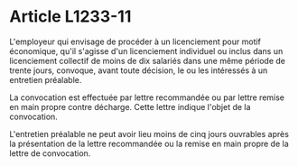 # Article L1233-11

L'employeur qui envisage de procéder à un licenciement pour motif économique, qu'il s'agisse d'un licenciement individuel ou inclus dans un licenciement collectif de moins de dix salariés dans une même période de trente jours, convoque, avant toute décision, le ou les intéressés à un entretien préalable.

La convocation est effectuée par lettre recommandée ou par lettre remise en main propre contre décharge. Cette lettre indique l'objet de la convocation.

L'entretien préalable ne peut avoir lieu moins de cinq jours ouvrables après la présentation de la lettre recommandée ou la remise en main propre de la lettre de convocation.